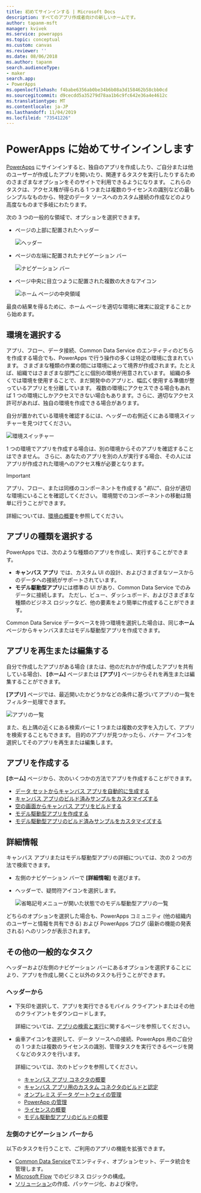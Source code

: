 ```yaml
---
title: 初めてサインインする | Microsoft Docs
description: すべてのアプリ作成者向けの新しいホームです。
author: tapanm-msft
manager: kvivek
ms.service: powerapps
ms.topic: conceptual
ms.custom: canvas
ms.reviewer: ''
ms.date: 08/06/2018
ms.author: tapanm
search.audienceType:
- maker
search.app:
- PowerApps
ms.openlocfilehash: f4babe6356ab0be34b6b08a3d158462b58cbb0cd
ms.sourcegitcommit: d9cecdd5a35279d78aa1b6c9fc642e36a4e4612c
ms.translationtype: MT
ms.contentlocale: ja-JP
ms.lasthandoff: 11/04/2019
ms.locfileid: "73541226"
---
```

# <a name="sign-in-to-powerapps-for-the-first-time"></a>PowerApps に始めてサインインします

[PowerApps](https://make.powerapps.com?utm_source=padocs&utm_medium=linkinadoc&utm_campaign=referralsfromdoc) にサインインすると、独自のアプリを作成したり、ご自分または他のユーザーが作成したアプリを開いたり、関連するタスクを実行したりするためのさまざまなオプションをそのサイトで利用できるようになります。 これらのタスクは、アクセス権が得られる 1 つまたは複数のライセンスの識別などの最もシンプルなものから、特定のデータ ソースへのカスタム接続の作成などのより高度なものまで多岐にわたります。

次の 3 つの一般的な領域で、オプションを選択できます。

- ページの上部に配置されたヘッダー

    ![ヘッダー](media/intro-maker-portal/header.png)

- ページの左端に配置されたナビゲーション バー

    ![ナビゲーション バー](media/intro-maker-portal/nav-bar.png)

- ページ中央に目立つように配置された複数の大きなアイコン

    ![ホーム ページの中央領域](media/intro-maker-portal/center-area.png)

最良の結果を得るために、ホーム ページを適切な環境に確実に設定することから始めます。

## <a name="choose-an-environment"></a>環境を選択する

アプリ、フロー、データ接続、Common Data Service のエンティティのどちらを作成する場合でも、PowerApps で行う操作の多くは特定の環境に含まれています。 さまざまな種類の作業の間には環境によって境界が作成されます。たとえば、組織ではさまざまな部門ごとに個別の環境が用意されています。 組織の多くでは環境を使用することで、まだ開発中のアプリと、幅広く使用する準備が整っているアプリとを分離しています。 複数の環境にアクセスできる場合もあれば 1 つの環境にしかアクセスできない場合もあります。さらに、適切なアクセス許可があれば、独自の環境を作成できる場合があります。

自分が置かれている環境を確認するには、ヘッダーの右側近くにある環境スイッチャーを見つけてください。

![環境スイッチャー](media/intro-maker-portal/environment-switcher.png)

1 つの環境でアプリを作成する場合は、別の環境からそのアプリを確認することはできません。 さらに、あなたのアプリを別の人が実行する場合、その人にはアプリが作成された環境へのアクセス権が必要となります。

> [!IMPORTANT]
> アプリ、フロー、または同様のコンポーネントを作成する "*前に*"、自分が適切な環境にいることを確認してください。 環境間でのコンポーネントの移動は簡単に行うことができます。

詳細については、[環境の概要](../../administrator/environments-overview.md)を参照してください。

## <a name="choose-an-app-type"></a>アプリの種類を選択する

PowerApps では、次のような種類のアプリを作成し、実行することができます。

- **キャンバス アプリ** では、カスタム UI の設計、およびさまざまなソースからのデータへの接続がサポートされています。
- **モデル駆動型アプリ**には標準の UI があり、Common Data Service でのみデータに接続します。 ただし、ビュー、ダッシュボード、およびさまざまな種類のビジネス ロジックなど、他の要素をより簡単に作成することができます。

Common Data Service データベースを持つ環境を選択した場合は、同じ**ホーム**ページからキャンバスまたはモデル駆動型アプリを作成できます。

## <a name="play-or-edit-an-app"></a>アプリを再生または編集する

自分で作成したアプリがある場合 (または、他のだれかが作成したアプリを共有している場合)、 **[ホーム]** ページまたは **[アプリ]** ページからそれを再生または編集することができます。

**[アプリ]** ページでは、最近開いたかどうかなどの条件に基づいてアプリの一覧をフィルター処理できます。

![アプリの一覧](./media/intro-maker-portal/find-apps.png)

また、右上隅の近くにある検索バーに 1 つまたは複数の文字を入力して、アプリを検索することもできます。 目的のアプリが見つかったら、バナー アイコンを選択してそのアプリを再生または編集します。

## <a name="create-an-app"></a>アプリを作成する

**[ホーム]** ページから、次のいくつかの方法でアプリを作成することができます。

- [データ セットからキャンバス アプリを自動的に生成する](data-platform-create-app.md)
- [キャンバス アプリのビルド済みサンプルをカスタマイズする](open-and-run-a-sample-app.md)
- [空の画面からキャンバス アプリをビルドする](data-platform-create-app-scratch.md)
- [モデル駆動型アプリを作成する](../model-driven-apps/overview-model-driven-samples.md)
- [モデル駆動型アプリのビルド済みサンプルをカスタマイズする](../model-driven-apps/build-first-model-driven-app.md)

## <a name="learn-more"></a>詳細情報

キャンバス アプリまたはモデル駆動型アプリの詳細については、次の 2 つの方法で検索できます。

- 左側のナビゲーション バーで **[詳細情報]** を選びます。
- ヘッダーで、疑問符アイコンを選択します。

    ![省略記号メニューが開いた状態でのモデル駆動型アプリの一覧](media/intro-maker-portal/help-icon.png)

どちらのオプションを選択した場合も、PowerApps コミュニティ (他の組織内のユーザーと情報を共有できる) および PowerApps ブログ (最新の機能の発表される) へのリンクが表示されます。

## <a name="other-common-tasks"></a>その他の一般的なタスク

ヘッダーおよび左側のナビゲーション バーにあるオプションを選択することにより、アプリを作成し開くこと以外のタスクも行うことができます。

### <a name="from-the-header"></a>ヘッダーから

- 下矢印を選択して、アプリを実行できるモバイル クライアントまたはその他のクライアントをダウンロードします。

    詳細については、[アプリの検索と実行](../../user/index.md)に関するページを参照してください。

- 歯車アイコンを選択して、データ ソースへの接続、PowerApps 用のご自分の 1 つまたは複数のライセンスの識別、管理タスクを実行できるページを開くなどのタスクを行います。

    詳細については、次のトピックを参照してください。

  - [キャンバス アプリ コネクタの概要](connections-list.md)
  - [キャンバス アプリ用のカスタム コネクタのビルドと認定](register-custom-api.md)
  - [オンプレミス データ ゲートウェイの管理](gateway-management.md)
  - [PowerApp の管理](../../administrator/index.md)
  - [ライセンスの概要](../../administrator/pricing-billing-skus.md)
  - [モデル駆動型アプリのビルドの概要](../model-driven-apps/model-driven-app-overview.md)

### <a name="from-the-left-navigation-bar"></a>左側のナビゲーション バーから

以下のタスクを行うことで、ご利用のアプリの機能を拡張できます。

- [Common Data Service](../common-data-service/data-platform-intro.md)でエンティティ、オプションセット、データ統合を管理します。
- [Microsoft Flow](https://docs.microsoft.com/flow/getting-started) でのビジネス ロジックの構成。
- [ソリューション](../../developer/common-data-service/introduction-solutions.md)の作成、パッケージ化、および保守。
